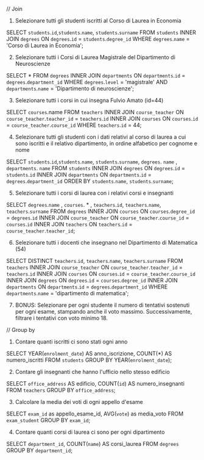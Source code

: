 // Join

1. Selezionare tutti gli studenti iscritti al Corso di Laurea in Economia

SELECT `students`.`id`,`students`.`name`, `students`.`surname`
FROM `students`
INNER JOIN `degrees`
ON `degrees`.`id` = `students`.`degree_id`
WHERE `degrees`.`name` = 'Corso di Laurea in Economia';

2. Selezionare tutti i Corsi di Laurea Magistrale del Dipartimento di
Neuroscienze

SELECT * 
FROM `degrees`
INNER JOIN `departments`
ON `departments`.`id` = `degrees`.`department_id`
WHERE `degrees`.`level` = 'magistrale' AND `departments`.`name` = 'Dipartimento di neuroscienze';

3. Selezionare tutti i corsi in cui insegna Fulvio Amato (id=44)

SELECT `courses`.name 
FROM `teachers`
INNER JOIN `course_teacher`
ON `course_teacher`.`teacher_id` = `teachers`.`id`
INNER JOIN `courses`
ON `courses`.`id` = `course_teacher`.`course_id`
WHERE `teachers`.`id` = 44;

4. Selezionare tutti gli studenti con i dati relativi al corso di laurea a cui
sono iscritti e il relativo dipartimento, in ordine alfabetico per cognome e
nome

SELECT `students`.`id`,`students`.`name`, `students`.`surname`, `degrees`. `name` , `departments`. `name`
FROM `students`
INNER JOIN `degrees`
ON `degrees`.`id` = `students`.`id`
INNER JOIN `departments`
ON `departments`.`id` = `degrees`.`department_id`
ORDER BY `students`.`name`, `students`.`surname`;

5. Selezionare tutti i corsi di laurea con i relativi corsi e insegnanti

SELECT `degrees`.`name` , `courses`. * , `teachers`.`id`, `teachers`.`name`, `teachers`.`surname` 
FROM `degrees`
INNER JOIN `courses`
ON `courses`.`degree_id` = `degrees`.`id`
INNER JOIN `course_teacher`
ON `course_teacher`.`course_id` = `courses`.`id`
INNER JOIN `teachers`
ON `teachers`.`id` = `course_teacher`.`teacher_id`;

6. Selezionare tutti i docenti che insegnano nel Dipartimento di
Matematica (54)

SELECT DISTINCT `teachers`.`id`, `teachers`.`name`, `teachers`.`surname`
FROM `teachers`
INNER JOIN `course_teacher`
ON `course_teacher`.`teacher_id` = `teachers`.`id`
INNER JOIN `courses`
ON `courses`.`id` = `course_teacher`.`course_id`
INNER JOIN `degrees`
ON `degrees`.`id` = `courses`.`degree_id`
INNER JOIN `departments`
ON `departments`.`id` = `degrees`.`department_id`
WHERE `departments`.`name` = 'dipartimento di matematica';

7. BONUS: Selezionare per ogni studente il numero di tentativi sostenuti
per ogni esame, stampando anche il voto massimo. Successivamente,
filtrare i tentativi con voto minimo 18.


// Group by
1. Contare quanti iscritti ci sono stati ogni anno

SELECT YEAR(`enrolment_date`) AS anno_iscrizione, COUNT(*) AS numero_iscritti
FROM `students`
GROUP BY YEAR(`enrolment_date`);

2. Contare gli insegnanti che hanno l'ufficio nello stesso edificio

SELECT `office_address` AS edificio, COUNT(`id`) AS numero_insegnanti
FROM `teachers`
GROUP BY `office_address`;

3. Calcolare la media dei voti di ogni appello d'esame

SELECT `exam_id` as appello_esame_id, AVG(`vote`) as media_voto
FROM `exam_student`
GROUP BY `exam_id`;

4. Contare quanti corsi di laurea ci sono per ogni dipartimento

SELECT `department_id`, COUNT(`name`) AS corsi_laurea
FROM `degrees`
GROUP BY `department_id`;
